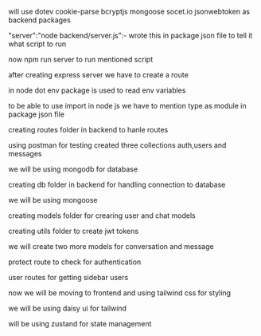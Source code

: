 will use dotev cookie-parse bcryptjs mongoose socet.io jsonwebtoken as backend packages

 "server":"node backend/server.js":- wrote this in package json file to tell it what script to run

 now npm run server to run mentioned script

 after creating express server we have to create a route 

 in node dot env package is used to read env variables

 to be able to use import in node js we have to mention type as module in package json file

 creating routes folder in backend to hanle routes

 using postman for testing created three collections auth,users and messages

 we will be using mongodb for database 

 creating db folder in backend for handling connection to database

 we will be using mongoose

 creating models folder for crearing user and chat models

 creating utils folder to create jwt tokens

 we will create two more models for conversation and message

protect route to check for authentication

user routes for getting sidebar users


now we will be moving to frontend and using tailwind css for styling


we will be using daisy ui for tailwind


will be using zustand for state management